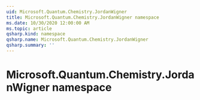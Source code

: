 ```yaml
---
uid: Microsoft.Quantum.Chemistry.JordanWigner
title: Microsoft.Quantum.Chemistry.JordanWigner namespace
ms.date: 10/30/2020 12:00:00 AM
ms.topic: article
qsharp.kind: namespace
qsharp.name: Microsoft.Quantum.Chemistry.JordanWigner
qsharp.summary: ''
---
```


# Microsoft.Quantum.Chemistry.JordanWigner namespace



